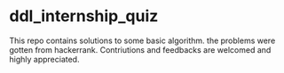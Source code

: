 # ddl_internship_quiz
This repo contains solutions to some basic algorithm. the problems were gotten from hackerrank.
Contriutions and feedbacks are welcomed and highly appreciated.
